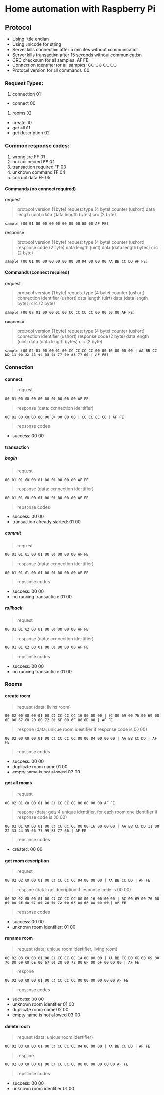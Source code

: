 # Home automation with Raspberry Pi

## Protocol

* Using little endian
* Using unicode for string
* Server kills connection after 5 minutes without communication
* Server kills transaction after 15 seconds without communication
* CRC checksum for all samples: AF FE
* Connection identifier for all samples: CC CC CC CC
* Protocol version for all commands: 00

### Request Types:
1. connection 01
  - connect 00
1. rooms 02
  - create 00
  - get all 01
  - get description 02

### Common response codes:

1. wrong crc FF 01
1. not connected FF 02
1. transaction required FF 03
1. unknown command FF 04
1. corrupt data FF 05

#### Commands (no connect required)

request
> protocol version (1 byte) request type (4 byte) counter (ushort) data length (uint) data (data length bytes) crc (2 byte)

```
sample (00 01 00 00 00 00 00 00 00 00 00 AF FE)
```
response
> protocol version (1 byte) request type (4 byte) counter (ushort) response code (2 byte) data length (uint) data (data length bytes) crc (2 byte)

```
sample (00 01 00 00 00 00 00 00 00 04 00 00 00 AA BB CC DD AF FE)
```

#### Commands (connect required)

request
> protocol version (1 byte) request type (4 byte) counter (ushort) connection identifier (ushort) data length (uint) data (data length bytes) crc (2 byte)

```
sample (00 02 01 00 00 01 00 CC CC CC CC 00 00 00 00 AF FE)
```
response
> protocol version (1 byte) request type (4 byte) counter (ushort) connection identifier (ushort) response code (2 byte) data length (uint) data (data length bytes) crc (2 byte)

```
sample (00 02 01 00 00 01 00 CC CC CC CC 00 00 16 00 00 00 | AA BB CC DD 11 00 22 33 44 55 66 77 99 88 77 66 | AF FE)
```

### Connection
#### connect

> request

```
00 01 00 00 00 00 00 00 00 00 00 AF FE
```

> response (data: connection identifier)

```
00 01 00 00 00 00 00 04 00 00 00 | CC CC CC CC | AF FE
```

> repsonse codes

- success: 00 00

#### transaction
##### begin

> request

```
00 01 01 00 00 01 00 00 00 00 00 AF FE
```

> response (data: connection identifier)

```
00 01 01 00 00 01 00 00 00 00 00 AF FE
```

> repsonse codes

- success: 00 00
- transaction already started: 01 00

##### commit

> request

```
00 01 01 01 00 01 00 00 00 00 00 AF FE
```

> response (data: connection identifier)

```
00 01 01 01 00 01 00 00 00 00 00 AF FE
```

> repsonse codes

- success: 00 00
- no running transaction: 01 00

##### rollback

> request

```
00 01 01 02 00 01 00 00 00 00 00 AF FE
```

> response (data: connection identifier)

```
00 01 01 02 00 01 00 00 00 00 00 AF FE
```

> repsonse codes

- success: 00 00
- no running transaction: 01 00

### Rooms
#### create room

> request (data: living room)

```
00 02 00 00 00 01 00 CC CC CC CC 16 00 00 00 | 6C 00 69 00 76 00 69 00 6E 00 67 00 20 00 72 00 6F 00 6F 00 6D 00 | AF FE
```

> respone (data: unique room identifier if response code is 00 00)

```
00 02 00 00 00 01 00 CC CC CC CC 00 00 04 00 00 00 | AA BB CC DD | AF FE
```

> repsonse codes

- success: 00 00 
- duplicate room name 01 00
- empty name is not allowed 02 00

#### get all rooms

> request

```
00 02 01 00 00 01 00 CC CC CC CC 00 00 00 00 AF FE
```

> respone (data: gets 4 unique identifier, for each room one identifier if response code is 00 00)

```
00 02 01 00 00 01 00 CC CC CC CC 00 00 16 00 00 00 | AA BB CC DD 11 00 22 33 44 55 66 77 99 88 77 66 | AF FE
```

> repsonse codes

- created: 00 00 

#### get room description

> request

```
00 02 02 00 00 01 00 CC CC CC CC 04 00 00 00 | AA BB CC DD | AF FE
```

> respone (data: get decription if response code is 00 00)

```
00 02 02 00 00 01 00 CC CC CC CC 00 00 16 00 00 00 | 6C 00 69 00 76 00 69 00 6E 00 67 00 20 00 72 00 6F 00 6F 00 6D 00 | AF FE
```

> repsonse codes

- success: 00 00 
- unknown room identifier: 01 00 

#### rename room

> request (data: unique room identifier, living room)

```
00 02 03 00 00 01 00 CC CC CC CC 1A 00 00 00 | AA BB CC DD 6C 00 69 00 76 00 69 00 6E 00 67 00 20 00 72 00 6F 00 6F 00 6D 00 | AF FE
```

> respone

```
00 02 00 00 00 01 00 CC CC CC CC 00 00 00 00 00 00 AF FE
```

> repsonse codes

- success: 00 00 
- unknown room identifier 01 00
- duplicate room name 02 00
- empty name is not allowed 03 00

#### delete room

> request (data: unique room identifier)

```
00 02 03 00 00 01 00 CC CC CC CC 04 00 00 00 | AA BB CC DD | AF FE
```

> respone

```
00 02 00 00 00 01 00 CC CC CC CC 00 00 00 00 00 00 AF FE
```

> repsonse codes

- success: 00 00
- unknown room identifier 01 00

